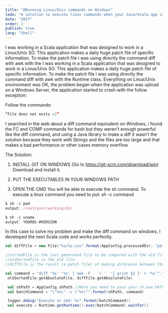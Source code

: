 ```yaml
---
title: "@Running Linux/Unix commands on Windows"
lede: "A solution to execute linux commands when your Java/Scala app is hosted in a Windows Server"
date: "2017"
order: 2
publish: true
lang: "Shell"
---
```



I was working in a Scala application that was designed to work in a Linux/Unix SO. This application makes a daily huge patch file of specific information. To make the patch file i was using directly the command diff with awk  with the
I was working in a Scala application that was designed to work in a Linux/Unix SO. This application makes a daily huge patch file of specific information. To make the patch file i was using directly the command diff with awk  with the Runtime class. Everything on Linux/Unix environment was OK, the problem began when the application was upload on a Windows Server, the application started to crash with the follow exception:

Follow the commands:
```js
“File does not exits =2”
```
I searched in the web about a diff command equivalent on Windows, i found the FC and COMP commands for bash but they weren’t enough powerful like the diff command, and using a Java library to make a diff it wasn’t the solution because they work with Strings and the files are too large and that makes a bad performance or other cases memory overflow.

The Solution:
1. INSTALL GIT ON WINDOWS
(Go to https://git-scm.com/download/win) Download and install it.

2. PUT THE EXECUTABLES IN YOUR WINDOWS PATH

3. OPEN THE CMD
You will be able to execute the sh command. To execute a linux command you need to put: sh -c command
```js
$ sh -c pwd
output: /root/your/working/dir

$ sh -c uname
output: YOUROS-#VERSION
```

In this case to solve my problem and make the diff command on windows, I developed the next Scala code and works perfectly.
```scala
val diffFile = new File("%s/%s.csv".format(AppConfig.processedDir, "patch-file"))

//sortedFile is the last generated file to be compared with the old file
//oldSortedFile is the old file
//diffFile is the result (a patch file) of making diference between the sortedFile and oldSortedFile

val command = "diff '%s' '%s' | awk -F   '< '  '{ print $2 }' > '%s'".format(sortedFile.getAbsoluteFile,
 oldSortedFile.getAbsoluteFile, diffFile.getAbsoluteFile)

 val shPath = AppConfig.shPath //Here you need to pass your sh.exe PATH
 val batchCommand = "\"%s\" -c \"%s\"".format(shPath, command)

 logger.debug("Execute in cmd: %s".format(batchCommand))
 val execute = Runtime.getRuntime().exec(batchCommand).waitFor()

```
